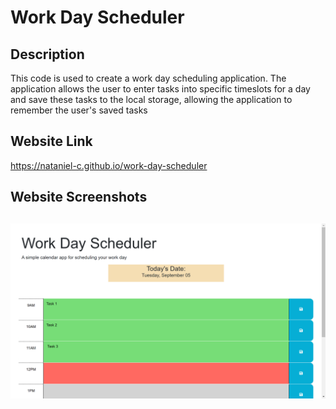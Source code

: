 # Work Day Scheduler

## Description
This code is used to create a work day scheduling application. The application allows the user to enter tasks into specific timeslots for a day and save these tasks to the local storage, allowing the application to remember the user's saved tasks

## Website Link
https://nataniel-c.github.io/work-day-scheduler

## Website Screenshots

![screenshot3](./assets/images/screenshot1.PNG)
---
